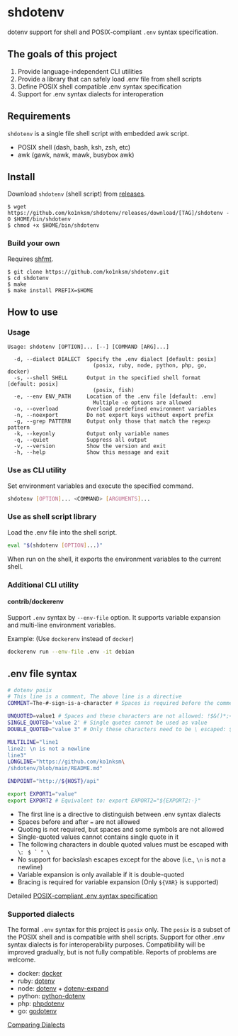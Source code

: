 # shdotenv

dotenv support for shell and POSIX-compliant `.env` syntax specification.

## The goals of this project

1. Provide language-independent CLI utilities
2. Provide a library that can safely load .env file from shell scripts
3. Define POSIX shell compatible .env syntax specification
4. Support for .env syntax dialects for interoperation

## Requirements

`shdotenv` is a single file shell script with embedded awk script.

- POSIX shell (dash, bash, ksh, zsh, etc)
- awk (gawk, nawk, mawk, busybox awk)

## Install

Download `shdotenv` (shell script) from [releases](https://github.com/ko1nksm/shdotenv/releases).

```console
$ wget https://github.com/ko1nksm/shdotenv/releases/download/[TAG]/shdotenv -O $HOME/bin/shdotenv
$ chmod +x $HOME/bin/shdotenv
```

### Build your own

Requires [shfmt](https://github.com/mvdan/sh).

```console
$ git clone https://github.com/ko1nksm/shdotenv.git
$ cd shdotenv
$ make
$ make install PREFIX=$HOME
```

## How to use

### Usage

```
Usage: shdotenv [OPTION]... [--] [COMMAND [ARG]...]

  -d, --dialect DIALECT  Specify the .env dialect [default: posix]
                           (posix, ruby, node, python, php, go, docker)
  -s, --shell SHELL      Output in the specified shell format [default: posix]
                           (posix, fish)
  -e, --env ENV_PATH     Location of the .env file [default: .env]
                           Multiple -e options are allowed
  -o, --overload         Overload predefined environment variables
  -n, --noexport         Do not export keys without export prefix
  -g, --grep PATTERN     Output only those that match the regexp pattern
  -k, --keyonly          Output only variable names
  -q, --quiet            Suppress all output
  -v, --version          Show the version and exit
  -h, --help             Show this message and exit
```

### Use as CLI utility

Set environment variables and execute the specified command.

```sh
shdotenv [OPTION]... <COMMAND> [ARGUMENTS]...
```

### Use as shell script library

Load the .env file into the shell script.

```sh
eval "$(shdotenv [OPTION]...)"
```

When run on the shell, it exports the environment variables to the current shell.

### Additional CLI utility

#### contrib/dockerenv

Support `.env` syntax by `--env-file` option. It supports variable expansion and multi-line environment variables.

Example: (Use `dockerenv` instead of `docker`)

```sh
dockerenv run --env-file .env -it debian
```

## .env file syntax

```sh
# dotenv posix
# This line is a comment, The above line is a directive
COMMENT=The-#-sign-is-a-character # Spaces is required before the comment

UNQUOTED=value1 # Spaces and these characters are not allowed: !$&()*;<>?[\]`{|}~
SINGLE_QUOTED='value 2' # Single quotes cannot be used as value
DOUBLE_QUOTED="value 3" # Only these characters need to be \ escaped: $`"\

MULTILINE="line1
line2: \n is not a newline
line3"
LONGLINE="https://github.com/ko1nksm\
/shdotenv/blob/main/README.md"

ENDPOINT="http://${HOST}/api"

export EXPORT1="value"
export EXPORT2 # Equivalent to: export EXPORT2="${EXPORT2:-}"
```

- The first line is a directive to distinguish between .env syntax dialects
- Spaces before and after `=` are not allowed
- Quoting is not required, but spaces and some symbols are not allowed
- Single-quoted values cannot contains single quote in it
- The following characters in double quoted values must be escaped with `\`: <code> $ ` " \ </code>
- No support for backslash escapes except for the above (i.e., `\n` is not a newline)
- Variable expansion is only available if it is double-quoted
- Bracing is required for variable expansion (Only `${VAR}` is supported)

Detailed [POSIX-compliant .env syntax specification](docs/specification.md)

### Supported dialects

The formal `.env` syntax for this project is `posix` only.
The `posix` is a subset of the POSIX shell and is compatible with shell scripts.
Support for other .env syntax dialects is for interoperability purposes.
Compatibility will be improved gradually, but is not fully compatible.
Reports of problems are welcome.

- docker: [docker](https://docs.docker.com/engine/reference/commandline/run/#set-environment-variables--e---env---env-file)
- ruby: [dotenv](https://github.com/bkeepers/dotenv)
- node: [dotenv](https://github.com/motdotla/dotenv) + [dotenv-expand](https://github.com/motdotla/dotenv-expand)
- python: [python-dotenv](https://github.com/theskumar/python-dotenv)
- php: [phpdotenv](https://github.com/vlucas/phpdotenv)
- go: [godotenv](https://github.com/joho/godotenv)

[Comparing Dialects](docs/dialects.md)
